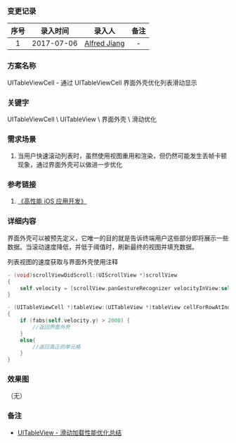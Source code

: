 ### 变更记录

| 序号 | 录入时间 | 录入人 | 备注 |
|:--------:|:--------:|:--------:|:--------:|
| 1 | 2017-07-06 | [Alfred Jiang](https://github.com/viktyz) | - |

### 方案名称

UITableViewCell - 通过 UITableViewCell 界面外壳优化列表滑动显示

### 关键字

UITableViewCell \ UITableView \ 界面外壳 \ 滑动优化

### 需求场景

1. 当用户快速滚动列表时，虽然使用视图重用和渲染，但仍然可能发生丢帧卡顿现象，通过界面外壳可以做进一步优化

### 参考链接

1. [《高性能 iOS 应用开发》](https://book.douban.com/subject/27013752/)

### 详细内容

界面外壳可以被预先定义，它唯一的目的就是告诉终端用户这些部分即将展示一些数据。当滚动速度降低，并低于阈值时，刷新最终的视图并填充数据。

列表视图的速度获取与界面外壳使用注释

```objective-c
- (void)scrollViewDidScroll:(UIScrollView *)scrollView
{
    self.velocity = [scrollView.panGestureRecognizer velocityInView:self.view];
}

- (UITableViewCell *)tableView:(UITableView *)tableView cellForRowAtIndexPath:(NSIndexPath *)indexPath
{
    if (fabs(self.velocity.y) > 2000) {
        //返回界面外壳
    }
    else{
        //返回真正的单元格
    }
}
```

### 效果图
（无）

### 备注

* [UITableView - 滑动加载性能优化总结](Note_00122_20151223.md)